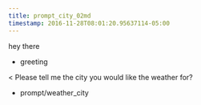 ```yaml
---
title: prompt_city_02md
timestamp: 2016-11-28T08:01:20.95637114-05:00
---
```


hey there
* greeting

< Please tell me the city you would like the weather for?
* prompt/weather_city

